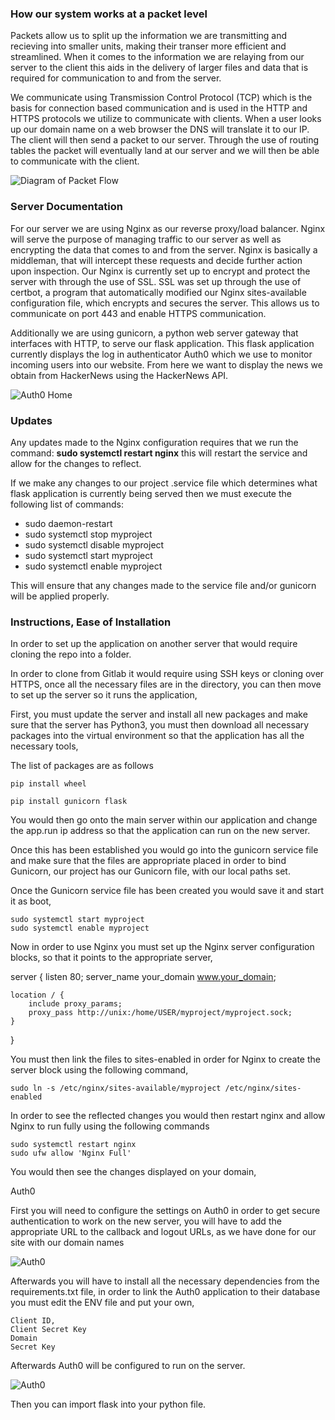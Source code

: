 ### How our system works at a packet level
Packets allow us to split up the information we are transmitting and recieving into smaller units, making their transer more efficient and streamlined. When it comes to the information we are relaying from our server to the client this aids in the delivery of larger files and data that is required for communication to and from the server. 

We communicate using Transmission Control Protocol (TCP) which is the basis for connection based communication and is used in the HTTP and HTTPS protocols we utilize to communicate with clients. When a user looks up our domain name on a web browser the DNS will translate it to our IP. The client will then send a packet to our server. Through the use of routing tables the packet will eventually land at our server and we will then be able to communicate with the client. 

![Diagram of Packet Flow](/source/images/Packet_Diagram.png "Packet Diagram")

### Server Documentation
For our server we are using Nginx as our reverse proxy/load balancer. Nginx will serve the purpose of managing traffic to our server as well as encrypting the data that comes to and from the server. Nginx is basically a middleman, that will intercept these requests and decide further action upon inspection. Our Nginx is currently set up to encrypt and protect the server with through the use of SSL. SSL was set up through the use of certbot, a program that automatically modified our Nginx sites-available configuration file, which encrypts and secures the server. This allows us to communicate on port 443 and enable HTTPS communication.

Additionally we are using gunicorn, a python web server gateway that interfaces with HTTP, to serve our flask application. This flask application currently displays the log in authenticator Auth0 which we use to monitor incoming users into our website. From here we want to display the news we obtain from HackerNews using the HackerNews API. 

![Auth0 Home](/source/images/Auth0_Home_Image.PNG "Auth0 Home")

### Updates
Any updates made to the Nginx configuration requires that we run the command: **sudo systemctl restart nginx** this will restart the service and allow for the changes to reflect. 

If we make any changes to our project .service file which determines what flask application is currently being served then we must execute the following list of commands: 
- sudo daemon-restart
- sudo systemctl stop myproject
- sudo systemctl disable myproject
- sudo systemctl start myproject
- sudo systemctl enable myproject

This will ensure that any changes made to the service file and/or gunicorn will be applied properly. 

### Instructions, Ease of Installation


In order to set up the application on another server that would require cloning the repo into a folder. 

In order to clone from Gitlab it would require using SSH keys or cloning over HTTPS, once all the necessary files are in the directory, you can then move to set up the server so it runs the application,

First, you must update the server and install all new packages and make sure that the server has Python3, you must then download all necessary packages into the virtual environment so that the application has all the necessary tools, 

The list of packages are as follows

    pip install wheel

    pip install gunicorn flask

You would then go onto the main server within our application and change the app.run ip address so that the application can run on the new server.

Once this has been established you would go into the gunicorn service file and make sure that the files are appropriate placed in order to bind Gunicorn, our project has our Gunicorn file, with our local paths set.

Once the Gunicorn service file has been created you would save it and start it as boot, 

	sudo systemctl start myproject
    sudo systemctl enable myproject

Now in order to use Nginx you must set up the Nginx server configuration blocks, so that it points to the appropriate server,

server {
    listen 80;
    server_name your_domain www.your_domain;

    location / {
        include proxy_params;
        proxy_pass http://unix:/home/USER/myproject/myproject.sock;
    }
}


You must then link the files to sites-enabled in order for Nginx to create the server block using the following command,

	sudo ln -s /etc/nginx/sites-available/myproject /etc/nginx/sites-enabled

In order to see the reflected changes you would then restart nginx and allow Nginx to run fully using the following commands

	sudo systemctl restart nginx
    sudo ufw allow 'Nginx Full'

You would then see the changes displayed on your domain,

Auth0

First you will need to configure the settings on Auth0 in order to get secure authentication to work on the new server, you will have to add the appropriate URL to the callback and logout URLs, as we have done for our site with our domain names

![Auth0](/source/images/urlHandling.png "PythonHackers")

Afterwards you will have to install all the necessary dependencies from the requirements.txt file, in order to link the Auth0 application to their database you  must edit the ENV file and put your own,

    Client ID, 
    Client Secret Key
    Domain
    Secret Key 

Afterwards Auth0 will be configured to run on the server.

![Auth0](/source/images/PythonHackers.png "PythonHackers")

Then you can import flask into your python file.
